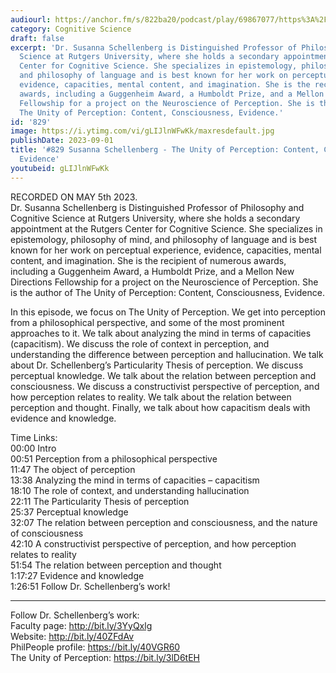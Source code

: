```yaml
---
audiourl: https://anchor.fm/s/822ba20/podcast/play/69867077/https%3A%2F%2Fd3ctxlq1ktw2nl.cloudfront.net%2Fstaging%2F2023-4-5%2Fcef46b8b-371f-a0a6-1caa-8f02f5118e51.m4a
category: Cognitive Science
draft: false
excerpt: 'Dr. Susanna Schellenberg is Distinguished Professor of Philosophy and Cognitive
  Science at Rutgers University, where she holds a secondary appointment at the Rutgers
  Center for Cognitive Science. She specializes in epistemology, philosophy of mind,
  and philosophy of language and is best known for her work on perceptual experience,
  evidence, capacities, mental content, and imagination. She is the recipient of numerous
  awards, including a Guggenheim Award, a Humboldt Prize, and a Mellon New Directions
  Fellowship for a project on the Neuroscience of Perception. She is the author of
  The Unity of Perception: Content, Consciousness, Evidence.'
id: '829'
image: https://i.ytimg.com/vi/gLIJlnWFwKk/maxresdefault.jpg
publishDate: 2023-09-01
title: '#829 Susanna Schellenberg - The Unity of Perception: Content, Consciousness,
  Evidence'
youtubeid: gLIJlnWFwKk
---
```

<div class="timelinks">

RECORDED ON MAY 5th 2023.  
Dr. Susanna Schellenberg is Distinguished Professor of Philosophy and Cognitive Science at Rutgers University, where she holds a secondary appointment at the Rutgers Center for Cognitive Science. She specializes in epistemology, philosophy of mind, and philosophy of language and is best known for her work on perceptual experience, evidence, capacities, mental content, and imagination. She is the recipient of numerous awards, including a Guggenheim Award, a Humboldt Prize, and a Mellon New Directions Fellowship for a project on the Neuroscience of Perception. She is the author of The Unity of Perception: Content, Consciousness, Evidence.

In this episode, we focus on The Unity of Perception. We get into perception from a philosophical perspective, and some of the most prominent approaches to it. We talk about analyzing the mind in terms of capacities (capacitism). We discuss the role of context in perception, and understanding the difference between perception and hallucination. We talk about Dr. Schellenberg’s Particularity Thesis of perception. We discuss perceptual knowledge. We talk about the relation between perception and consciousness. We discuss a constructivist perspective of perception, and how perception relates to reality. We talk about the relation between perception and thought. Finally, we talk about how capacitism deals with evidence and knowledge.

Time Links:  
<time>00:00</time> Intro  
<time>00:51</time> Perception from a philosophical perspective  
<time>11:47</time> The object of perception  
<time>13:38</time> Analyzing the mind in terms of capacities – capacitism  
<time>18:10</time> The role of context, and understanding hallucination  
<time>22:11</time> The Particularity Thesis of perception  
<time>25:37</time> Perceptual knowledge  
<time>32:07</time> The relation between perception and consciousness, and the nature of consciousness  
<time>42:10</time> A constructivist perspective of perception, and how perception relates to reality  
<time>51:54</time> The relation between perception and thought  
<time>1:17:27</time> Evidence and knowledge  
<time>1:26:51</time> Follow Dr. Schellenberg’s work!

---

Follow Dr. Schellenberg’s work:  
Faculty page: http://bit.ly/3YyQxlg  
Website: http://bit.ly/40ZFdAv  
PhilPeople profile: https://bit.ly/40VGR60  
The Unity of Perception: https://bit.ly/3lD6tEH
</div>

